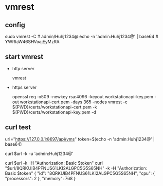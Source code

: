 # vmrest

## config

  sudo vmrest -C   # admin/Huhj1234@
  echo -n 'admin:Huhj1234@' | base64 # YWRtaW46SHVoajEyMzRA

## start vmrest

- http server

  vmrest

- https server

  openssl req -x509 -newkey rsa:4096 -keyout workstationapi-key.pem -out workstationapi-cert.pem -days 365 -nodes
  vmrest -c ${PWD}/certs/workstationapi-cert.pem -k ${PWD}/certs/workstationapi-key.pem -d

## curl test

  url="https://127.0.0.1:8697/api/vms"
  token=$(echo -n 'admin:Huhj1234@' | base64)

  curl $url -k -u 'admin:Huhj1234@'

  curl $url -k -H "Authorization: Basic $token"
  curl "$url/8QRKUIB4PFNUS61LKI2ALGPC5G5S65NH" -k -H "Authorization: Basic $token"
    {
      "id": "8QRKUIB4PFNUS61LKI2ALGPC5G5S65NH",
      "cpu": {
        "processors": 2
      },
      "memory": 768
    }
